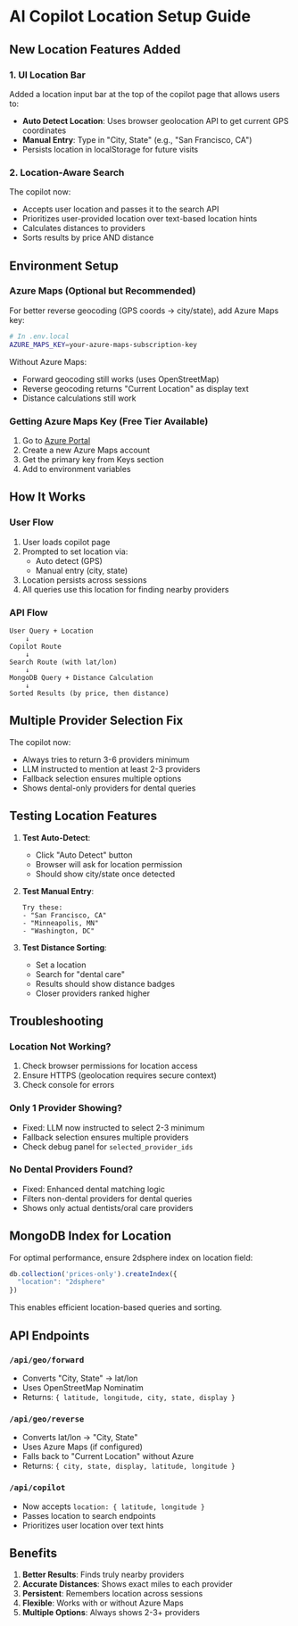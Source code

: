 # AI Copilot Location Setup Guide

## New Location Features Added

### 1. UI Location Bar
Added a location input bar at the top of the copilot page that allows users to:
- **Auto Detect Location**: Uses browser geolocation API to get current GPS coordinates
- **Manual Entry**: Type in "City, State" (e.g., "San Francisco, CA")
- Persists location in localStorage for future visits

### 2. Location-Aware Search
The copilot now:
- Accepts user location and passes it to the search API
- Prioritizes user-provided location over text-based location hints
- Calculates distances to providers
- Sorts results by price AND distance

## Environment Setup

### Azure Maps (Optional but Recommended)

For better reverse geocoding (GPS coords → city/state), add Azure Maps key:

```bash
# In .env.local
AZURE_MAPS_KEY=your-azure-maps-subscription-key
```

Without Azure Maps:
- Forward geocoding still works (uses OpenStreetMap)
- Reverse geocoding returns "Current Location" as display text
- Distance calculations still work

### Getting Azure Maps Key (Free Tier Available)
1. Go to [Azure Portal](https://portal.azure.com)
2. Create a new Azure Maps account
3. Get the primary key from Keys section
4. Add to environment variables

## How It Works

### User Flow
1. User loads copilot page
2. Prompted to set location via:
   - Auto detect (GPS)
   - Manual entry (city, state)
3. Location persists across sessions
4. All queries use this location for finding nearby providers

### API Flow
```
User Query + Location
    ↓
Copilot Route
    ↓
Search Route (with lat/lon)
    ↓
MongoDB Query + Distance Calculation
    ↓
Sorted Results (by price, then distance)
```

## Multiple Provider Selection Fix

The copilot now:
- Always tries to return 3-6 providers minimum
- LLM instructed to mention at least 2-3 providers
- Fallback selection ensures multiple options
- Shows dental-only providers for dental queries

## Testing Location Features

1. **Test Auto-Detect**:
   - Click "Auto Detect" button
   - Browser will ask for location permission
   - Should show city/state once detected

2. **Test Manual Entry**:
   ```
   Try these:
   - "San Francisco, CA"
   - "Minneapolis, MN"
   - "Washington, DC"
   ```

3. **Test Distance Sorting**:
   - Set a location
   - Search for "dental care"
   - Results should show distance badges
   - Closer providers ranked higher

## Troubleshooting

### Location Not Working?
1. Check browser permissions for location access
2. Ensure HTTPS (geolocation requires secure context)
3. Check console for errors

### Only 1 Provider Showing?
- Fixed: LLM now instructed to select 2-3 minimum
- Fallback selection ensures multiple providers
- Check debug panel for `selected_provider_ids`

### No Dental Providers Found?
- Fixed: Enhanced dental matching logic
- Filters non-dental providers for dental queries
- Shows only actual dentists/oral care providers

## MongoDB Index for Location

For optimal performance, ensure 2dsphere index on location field:

```javascript
db.collection('prices-only').createIndex({ 
  "location": "2dsphere" 
})
```

This enables efficient location-based queries and sorting.

## API Endpoints

### `/api/geo/forward`
- Converts "City, State" → lat/lon
- Uses OpenStreetMap Nominatim
- Returns: `{ latitude, longitude, city, state, display }`

### `/api/geo/reverse`
- Converts lat/lon → "City, State"
- Uses Azure Maps (if configured)
- Falls back to "Current Location" without Azure
- Returns: `{ city, state, display, latitude, longitude }`

### `/api/copilot`
- Now accepts `location: { latitude, longitude }`
- Passes location to search endpoints
- Prioritizes user location over text hints

## Benefits

1. **Better Results**: Finds truly nearby providers
2. **Accurate Distances**: Shows exact miles to each provider
3. **Persistent**: Remembers location across sessions
4. **Flexible**: Works with or without Azure Maps
5. **Multiple Options**: Always shows 2-3+ providers
